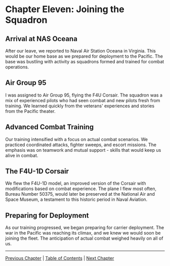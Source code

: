 # Chapter Eleven: Joining the Squadron

## Arrival at NAS Oceana
After our leave, we reported to Naval Air Station Oceana in Virginia. This would be our home base as we prepared for deployment to the Pacific. The base was bustling with activity as squadrons formed and trained for combat operations.

## Air Group 95
I was assigned to Air Group 95, flying the F4U Corsair. The squadron was a mix of experienced pilots who had seen combat and new pilots fresh from training. We learned quickly from the veterans' experiences and stories from the Pacific theater.

## Advanced Combat Training
Our training intensified with a focus on actual combat scenarios. We practiced coordinated attacks, fighter sweeps, and escort missions. The emphasis was on teamwork and mutual support - skills that would keep us alive in combat.

## The F4U-1D Corsair
We flew the F4U-1D model, an improved version of the Corsair with modifications based on combat experience. The plane I flew most often, Bureau Number 50375, would later be preserved at the National Air and Space Museum, a testament to this historic period in Naval Aviation.

## Preparing for Deployment
As our training progressed, we began preparing for carrier deployment. The war in the Pacific was reaching its climax, and we knew we would soon be joining the fleet. The anticipation of actual combat weighed heavily on all of us.

---
[Previous Chapter](chapter10.md) | [Table of Contents](../README.md) | [Next Chapter](chapter12.md) 